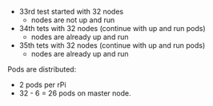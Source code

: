 * 33rd test started with 32 nodes
  * nodes are not up and run
* 34th tets with 32 nodes (continue with up and run pods)
  * nodes are already up and run
* 35th tets with 32 nodes (continue with up and run pods)
  * nodes are already up and run

Pods are distributed:
* 2 pods per rPi
* 32 - 6 = 26 pods on master node.